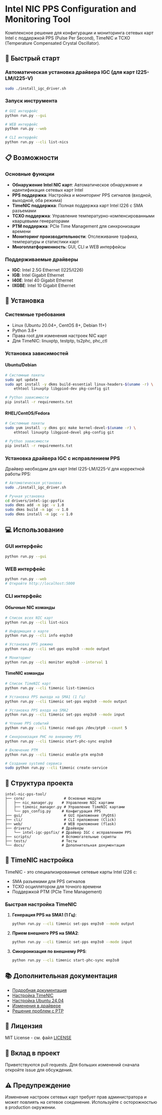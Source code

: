 # Intel NIC PPS Configuration and Monitoring Tool

Комплексное решение для конфигурации и мониторинга сетевых карт Intel с поддержкой PPS (Pulse Per Second), TimeNIC и TCXO (Temperature Compensated Crystal Oscillator).

## 🚀 Быстрый старт

### Автоматическая установка драйвера IGC (для карт I225-LM/I225-V)
```bash
sudo ./install_igc_driver.sh
```

### Запуск инструмента
```bash
# GUI интерфейс
python run.py --gui

# WEB интерфейс
python run.py --web

# CLI интерфейс
python run.py --cli list-nics
```

## 📋 Возможности

### Основные функции
- **Обнаружение Intel NIC карт**: Автоматическое обнаружение и идентификация сетевых карт Intel
- **PPS поддержка**: Настройка и мониторинг PPS сигналов (входной, выходной, оба режима)
- **TimeNIC поддержка**: Полная поддержка карт Intel I226 с SMA разъемами
- **TCXO поддержка**: Управление температурно-компенсированными кварцевыми генераторами
- **PTM поддержка**: PCIe Time Management для синхронизации времени
- **Мониторинг производительности**: Отслеживание трафика, температуры и статистики карт
- **Многоплатформенность**: GUI, CLI и WEB интерфейсы

### Поддерживаемые драйверы
- **IGC**: Intel 2.5G Ethernet (I225/I226)
- **IGB**: Intel Gigabit Ethernet
- **I40E**: Intel 40 Gigabit Ethernet  
- **IXGBE**: Intel 10 Gigabit Ethernet

## 🔧 Установка

### Системные требования
- Linux (Ubuntu 20.04+, CentOS 8+, Debian 11+)
- Python 3.8+
- Права root для изменения настроек NIC карт
- Для TimeNIC: linuxptp, testptp, ts2phc, phc_ctl

### Установка зависимостей

#### Ubuntu/Debian
```bash
# Системные пакеты
sudo apt update
sudo apt install -y dkms build-essential linux-headers-$(uname -r) \
    ethtool linuxptp libgpiod-dev pkg-config git

# Python зависимости
pip install -r requirements.txt
```

#### RHEL/CentOS/Fedora
```bash
# Системные пакеты
sudo yum install -y dkms gcc make kernel-devel-$(uname -r) \
    ethtool linuxptp libgpiod-devel pkg-config git

# Python зависимости
pip install -r requirements.txt
```

### Установка драйвера IGC с исправлением PPS

Драйвер необходим для карт Intel I225-LM/I225-V для корректной работы PPS:

```bash
# Автоматическая установка
sudo ./install_igc_driver.sh

# Ручная установка
cd drivers/intel-igc-ppsfix
sudo dkms add -m igc -v 1.0
sudo dkms build -m igc -v 1.0
sudo dkms install -m igc -v 1.0
```

## 💻 Использование

### GUI интерфейс
```bash
python run.py --gui
```

### WEB интерфейс
```bash
python run.py --web
# Откройте http://localhost:5000
```

### CLI интерфейс

#### Обычные NIC команды
```bash
# Список всех NIC карт
python run.py --cli list-nics

# Информация о карте
python run.py --cli info enp3s0

# Установка PPS режима
python run.py --cli set-pps enp3s0 --mode output

# Мониторинг
python run.py --cli monitor enp3s0 --interval 1
```

#### TimeNIC команды
```bash
# Список TimeNIC карт
python run.py --cli timenic list-timenics

# Установка PPS выхода на SMA1 (1 Гц)
python run.py --cli timenic set-pps enp3s0 --mode output

# Установка PPS входа на SMA2
python run.py --cli timenic set-pps enp3s0 --mode input

# Чтение PPS событий
python run.py --cli timenic read-pps /dev/ptp0 --count 5

# Синхронизация PHC по внешнему PPS
python run.py --cli timenic start-phc-sync enp3s0

# Включение PTM
python run.py --cli timenic enable-ptm enp3s0

# Создание systemd сервиса
sudo python run.py --cli timenic create-service
```

## 📁 Структура проекта

```
intel-nic-pps-tool/
├── core/                  # Основные модули
│   ├── nic_manager.py    # Управление NIC картами
│   ├── timenic_manager.py # Управление TimeNIC картами
│   └── pps_config.py     # Конфигурация PPS
├── gui/                   # GUI приложение (PyQt6)
├── cli/                   # CLI приложение (Click)
├── web/                   # WEB приложение (flask)
├── drivers/              # Драйверы
│   └── intel-igc-ppsfix/ # Драйвер IGC с исправлением PPS
├── scripts/              # Вспомогательные скрипты
├── tests/                # Тесты
└── docs/                 # Дополнительная документация
```

## 🔬 TimeNIC настройка

TimeNIC - это специализированные сетевые карты Intel I226 с:
- SMA разъемами для PPS сигналов
- TCXO осциллятором для точного времени
- Поддержкой PTM (PCIe Time Management)

### Быстрая настройка TimeNIC

1. **Генерация PPS на SMA1 (1 Гц)**:
   ```bash
   python run.py --cli timenic set-pps enp3s0 --mode output
   ```

2. **Прием внешнего PPS на SMA2**:
   ```bash
   python run.py --cli timenic set-pps enp3s0 --mode input
   ```

3. **Синхронизация по внешнему PPS**:
   ```bash
   python run.py --cli timenic start-phc-sync enp3s0
   ```

## 📚 Дополнительная документация

- [Подробная документация](docs/README.md)
- [Настройка TimeNIC](docs/TIMENIC_SETUP.md)
- [Настройка Ubuntu 24.04](docs/UBUNTU_24_04_SETUP.md)
- [Изменения в драйвере](TIMENIC_CHANGES.md)
- [Решение проблем с PTP](PTP_SETUP_ISSUE_SOLUTION.md)

## 📝 Лицензия

MIT License - см. файл [LICENSE](LICENSE)

## 🤝 Вклад в проект

Приветствуются pull requests. Для больших изменений сначала откройте issue для обсуждения.

## ⚠️ Предупреждение

Изменение настроек сетевых карт требует прав администратора и может повлиять на сетевое соединение. Используйте с осторожностью в production окружении.